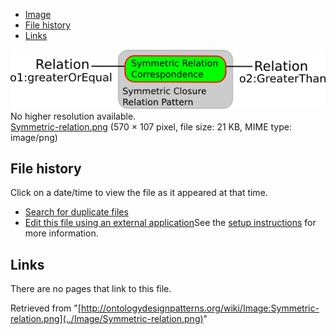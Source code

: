 * [Image](../Image/Symmetric-relation.png#file)
* [File history](../Image/Symmetric-relation.png#filehistory)
* [Links](../Image/Symmetric-relation.png#filelinks)

[![Image:Symmetric-relation.png](../images/4/47/Symmetric-relation.png)](../images/4/47/Symmetric-relation.png)  
No higher resolution available.  
[Symmetric-relation.png](../images/4/47/Symmetric-relation.png)‎ (570 × 107 pixel, file size: 21 KB, MIME type: image/png)

## File history

Click on a date/time to view the file as it appeared at that time.



  
* [Search for duplicate files](http://ontologydesignpatterns.org/wiki/Special:FileDuplicateSearch/Symmetric-relation.png "Special:FileDuplicateSearch/Symmetric-relation.png")
* [Edit this file using an external application](http://ontologydesignpatterns.org/wiki/index.php?title=Image:Symmetric-relation.png&action=edit&externaledit=true&mode=file "Image:Symmetric-relation.png")See the [setup instructions](http://www.mediawiki.org/wiki/Manual:External_editors "http://www.mediawiki.org/wiki/Manual:External_editors") for more information.

## Links



There are no pages that link to this file.




Retrieved from "[http://ontologydesignpatterns.org/wiki/Image:Symmetric-relation.png](../Image/Symmetric-relation.png)"